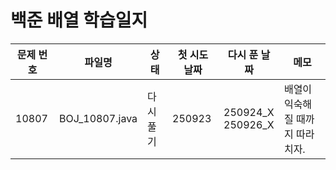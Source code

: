 # 백준 배열 학습일지
| 문제 번호 | 파일명    | 상태        | 첫 시도 날짜 | 다시 푼 날짜 | 메모                          |
|-----------|---------------|------------|------|---------------|----------------------------|
| 10807     | BOJ_10807.java| 다시 풀기   |250923| 250924_X <br> 250926_X  | 배열이 익숙해질 때까지 따라치자.
